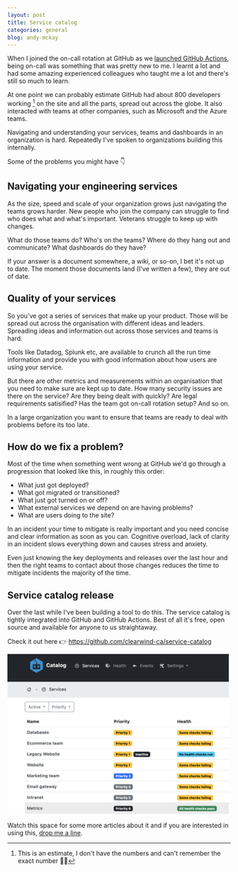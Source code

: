 ```yaml
---
layout: post
title: Service catalog
categories: general
blog: andy-mckay
---
```


When I joined the on-call rotation at GitHub as we [launched GitHub Actions](https://docs.github.com/en/actions), being on-call was something that was pretty new to me. I learnt a lot and had some amazing experienced colleagues who taught me a lot and there's still so much to learn.

At one point we can probably estimate GitHub had about 800 developers working [^1] on the site and all the parts, spread out across the globe. It also interacted with teams at other companies, such as Microsoft and the Azure teams.

Navigating and understanding your services, teams and dashboards in an organization is hard. Repeatedly I've spoken to organizations building this internally.

Some of the problems you might have 👇

## Navigating your engineering services

As the size, speed and scale of your organization grows just navigating the teams grows harder. New people who join the company can struggle to find who does what and what's important. Veterans struggle to keep up with changes.

What do those teams do? Who's on the teams? Where do they hang out and communicate? What dashboards do they have?

If your answer is a document somewhere, a wiki, or so-on, I bet it's not up to date. The moment those documents land (I've written a few), they are out of date.

## Quality of your services

So you've got a series of services that make up your product. Those will be spread out across the organisation with different ideas and leaders. Spreading ideas and information out across those services and teams is hard.

Tools like Datadog, Splunk etc, are available to crunch all the run time information and provide you with good information about how users are using your service.

But there are other metrics and measurements within an organisation that you need to make sure are kept up to date. How many security issues are there on the service? Are they being dealt with quickly? Are legal requirements satisified? Has the team got on-call rotation setup? And so on.

In a large organization you want to ensure that teams are ready to deal with problems before its too late.

## How do we fix a problem?

Most of the time when something went wrong at GitHub we'd go through a progression that looked like this, in roughly this order:
* What just got deployed?
* What got migrated or transitioned?
* What just got turned on or off?
* What external services we depend on are having problems?
* What are users doing to the site?

In an incident your time to mitigate is really important and you need concise and clear information as soon as you can. Cognitive overload, lack of clarity in an incident slows everything down and causes stress and anxiety.

Even just knowing the key deployments and releases over the last hour and then the right teams to contact about those changes reduces the time to mitigate incidents the majority of the time.

## Service catalog release

Over the last while I've been building a tool to do this. The service catalog is tightly integrated into GitHub and GitHub Actions. Best of all it's free, open source and available for anyone to us straightaway.

Check it out here 👉 https://github.com/clearwind-ca/service-catalog

<img src="files/catalog-services-may-15.png" width="500px">

Watch this space for some more articles about it and if you are interested in using this, [drop me a line](https://clearwind.ca/).

[^1]: This is an estimate, I don't have the numbers and can't remember the exact number 🤷‍♂